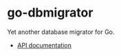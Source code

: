 go-dbmigrator
=============
Yet another database migrator for Go.

* [API documentation](https://godoc.org/github.com/srhnsn/go-dbmigrator)
